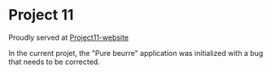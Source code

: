 # Project 11

Proudly served at [Project11-website](https://projet10.nathan-mimoun.live)

In the current projet, the "Pure beurre" application was initialized with a bug that needs to be corrected. 
